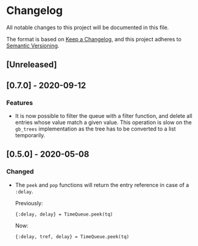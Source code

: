 # Changelog
All notable changes to this project will be documented in this file.

The format is based on [Keep a Changelog](https://keepachangelog.com/en/1.0.0/),
and this project adheres to [Semantic Versioning](https://semver.org/spec/v2.0.0.html).

## [Unreleased]

## [0.7.0] - 2020-09-12

### Features

- It is now possible to filter the queue with a filter function, and delete all
  entries whose value match a given value. This operation is slow on the
  `gb_trees` implementation as the tree has to be converted to a list
  temporarily.

## [0.5.0] - 2020-05-08

### Changed

- The `peek` and `pop` functions will return the entry reference in case of a
  `:delay`.
  
  Previously:

      {:delay, delay} = TimeQueue.peek(tq)

  Now:

      {:delay, tref, delay} = TimeQueue.peek(tq)